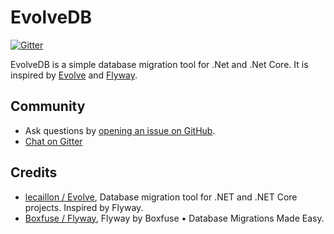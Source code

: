 # EvolveDB
[![Gitter](https://badges.gitter.im/monbsoft/EvolveDB.svg)](https://gitter.im/monbsoft/EvolveDB?utm_source=badge&utm_medium=badge&utm_campaign=pr-badge&utm_content=badge)

EvolveDB is a simple database migration tool for .Net and .Net Core. It is inspired by [Evolve](https://github.com/lecaillon/Evolve) and [Flyway](https://flywaydb.org/).

## Community
* Ask questions by [opening an issue on GitHub](https://github.com/Monbsoft/EvolveDB/issues).
* [Chat on Gitter](https://gitter.im/monbsoft/EvolveDB)

## Credits
* [lecaillon / Evolve](https://github.com/lecaillon/Evolve), Database migration tool for .NET and .NET Core projects. Inspired by Flyway.
* [Boxfuse / Flyway](https://flywaydb.org/), Flyway by Boxfuse • Database Migrations Made Easy.